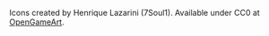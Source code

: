Icons created by Henrique Lazarini (7Soul1). Available under CC0 at [OpenGameArt](https://opengameart.org/content/496-pixel-art-icons-for-medievalfantasy-rpg).

